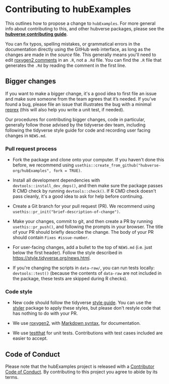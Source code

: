 # Contributing to hubExamples

This outlines how to propose a change to `hubExamples`.
For more general info about contributing to this, and other hubverse packages, please see the
[**hubverse contributing guide**](https://hubverse.io/en/latest/overview/contribute.html). 

You can fix typos, spelling mistakes, or grammatical errors in the documentation directly using the GitHub web interface, as long as the changes are made in the _source_ file.
This generally means you'll need to edit [roxygen2 comments](https://roxygen2.r-lib.org/articles/roxygen2.html) in an `.R`, not a `.Rd` file.
You can find the `.R` file that generates the `.Rd` by reading the comment in the first line.

## Bigger changes

If you want to make a bigger change, it's a good idea to first file an issue and make sure someone from the team agrees that it’s needed.
If you’ve found a bug, please file an issue that illustrates the bug with a minimal
[reprex](https://www.tidyverse.org/help/#reprex) (this will also help you write a unit test, if needed).

Our procedures for contributing bigger changes, code in particular, generally follow those advised by the tidyverse dev team, including following the tidyverse style guide for code and recording user facing changes in `NEWS.md`.

### Pull request process

*   Fork the package and clone onto your computer. If you haven't done this before, we recommend using `usethis::create_from_github("hubverse-org/hubExamples", fork = TRUE)`.

*   Install all development dependencies with `devtools::install_dev_deps()`, and then make sure the package passes R CMD check by running `devtools::check()`.
    If R CMD check doesn't pass cleanly, it's a good idea to ask for help before continuing.
*   Create a Git branch for your pull request (PR). We recommend using `usethis::pr_init("brief-description-of-change")`.

*   Make your changes, commit to git, and then create a PR by running `usethis::pr_push()`, and following the prompts in your browser.
    The title of your PR should briefly describe the change.
    The body of your PR should contain `Fixes #issue-number`.

*  For user-facing changes, add a bullet to the top of `NEWS.md` (i.e. just below the first header). Follow the style described in <https://style.tidyverse.org/news.html>.

*  If you're changing the scripts in `data-raw/`, you can run tests locally: `devtools::test()` (because the
contents of `data-raw` are not included in the package, these tests are skipped during R checks).

### Code style

*   New code should follow the tidyverse [style guide](https://style.tidyverse.org).
    You can use the [styler](https://CRAN.R-project.org/package=styler) package to apply these styles, but please don't restyle code that has nothing to do with your PR.

*  We use [roxygen2](https://cran.r-project.org/package=roxygen2), with [Markdown syntax](https://cran.r-project.org/web/packages/roxygen2/vignettes/rd-formatting.html), for documentation.

*  We use [testthat](https://cran.r-project.org/package=testthat) for unit tests.
   Contributions with test cases included are easier to accept.

## Code of Conduct

Please note that the hubExamples project is released with a
[Contributor Code of Conduct](.github/CODE_OF_CONDUCT.md). By contributing to this
project you agree to abide by its terms.
